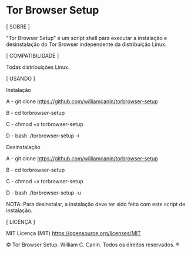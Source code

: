 # Tor Browser Setup

[ SOBRE ]

  "Tor Browser Setup" é um script shell para executar a instalação e desinstalação do Tor Browser independente da distribuição Linux.


[ COMPATIBILIDADE ]

  Todas distribuições Linux.


[ USANDO ]

Instalação

  A - git clone https://github.com/williamcanin/torbrowser-setup

  B - cd torbrowser-setup

  C - chmod +x torbrowser-setup

  D - bash ./torbrowser-setup -i


Desinstalação

  A - git clone https://github.com/williamcanin/torbrowser-setup

  B - cd torbrowser-setup

  C - chmod +x torbrowser-setup

  D - bash ./torbrowser-setup -u

  NOTA: Para desinstalar, a instalação deve ter sido feita com este script de instalação.

[ LICENÇA ]

  MIT Licença (MIT)
  https://opensource.org/licenses/MIT


 © Tor Browser Setup. William C. Canin. Todos os direitos reservados. ®